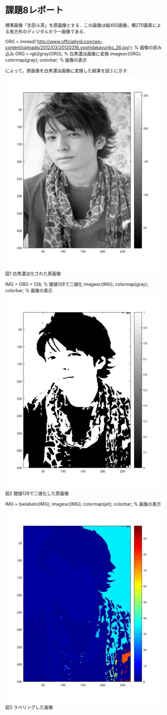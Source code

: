 # 課題8レポート

標準画像「生田斗真」を原画像とする．この画像は縦450画像，横270画素による長方形のディジタルカラー画像である．

 ORG = imread('http://www.officiallyjd.com/wp-content/uploads/2012/03/20120316_yoshidakayuriko_26.jpg'); % 画像の読み込み 
 ORG = rgb2gray(ORG); % 白黒濃淡画像に変換 
 imagesc(ORG); colormap(gray); colorbar; % 画像の表示 

によって，原画像を白黒濃淡画像に変換した結果を図１に示す．

![原画像](kadai8image1.jpg )  
図1 白黒濃淡化された原画像

IMG = ORG > 128; % 閾値128で二値化 
 imagesc(IMG); colormap(gray); colorbar; % 画像の表示  

![原画像](kadai8image2.jpg )  
図2 閾値128で二値化した原画像

IMG = bwlabeln(IMG); 
 imagesc(IMG); colormap(jet); colorbar; % 画像の表示 

![原画像](kadai8image3.jpg )  
図3 ラベリングした画像


